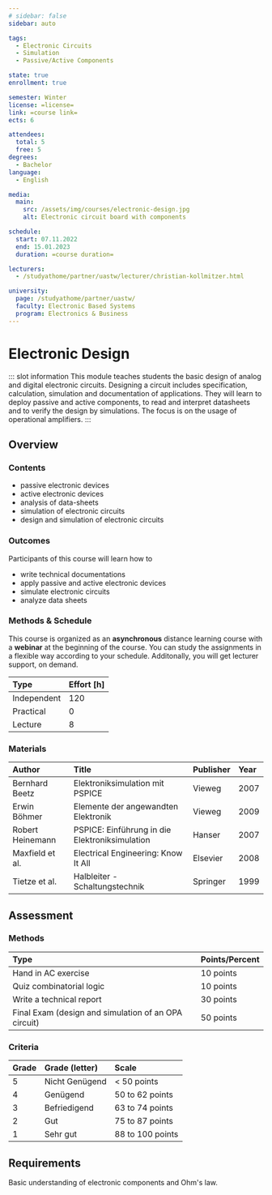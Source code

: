 ```yaml
---
# sidebar: false
sidebar: auto

tags:
  - Electronic Circuits
  - Simulation
  - Passive/Active Components

state: true
enrollment: true

semester: Winter
license: =license=
link: =course link=
ects: 6

attendees:
  total: 5
  free: 5
degrees:
  - Bachelor
language:
  - English

media:
  main:
    src: /assets/img/courses/electronic-design.jpg
    alt: Electronic circuit board with components

schedule:
  start: 07.11.2022
  end: 15.01.2023
  duration: =course duration=

lecturers:
  - /studyathome/partner/uastw/lecturer/christian-kollmitzer.html

university:
  page: /studyathome/partner/uastw/
  faculty: Electronic Based Systems
  program: Electronics & Business
---
```


# Electronic Design

::: slot information
This module teaches students the basic design of analog and digital electronic circuits.
Designing a circuit includes specification, calculation, simulation and documentation of applications.
They will learn to deploy passive and active components, to read and interpret datasheets and to verify the design by simulations.
The focus is on the usage of operational amplifiers.
:::

## Overview

### Contents

- passive electronic devices
- active electronic devices
- analysis of data-sheets
- simulation of electronic circuits
- design and simulation of electronic circuits

### Outcomes

Participants of this course will learn how to

- write technical documentations
- apply passive and active electronic devices
- simulate electronic circuits
- analyze data sheets

### Methods & Schedule

This course is organized as an **asynchronous** distance learning course with a **webinar** at the beginning of the course. You can study the assignments in a flexible way according to your schedule. Additonally, you will get lecturer support, on demand.

| Type        | Effort \[h\] |
| :---------- | :----------- |
| Independent | 120          |
| Practical   | 0            |
| Lecture     | 8            |

### Materials

| Author           | Title                                          | Publisher | Year |
| :--------------- | :--------------------------------------------- | :-------- | :--- |
| Bernhard Beetz   | Elektroniksimulation mit PSPICE                | Vieweg    | 2007 |
| Erwin Böhmer     | Elemente der angewandten Elektronik            | Vieweg    | 2009 |
| Robert Heinemann | PSPICE: Einführung in die Elektroniksimulation | Hanser    | 2007 |
| Maxfield et al.  | Electrical Engineering: Know It All            | Elsevier  | 2008 |
| Tietze et al.    | Halbleiter - Schaltungstechnik                 | Springer  | 1999 |

## Assessment

### Methods

| Type                                                 | Points/Percent |
| :--------------------------------------------------- | :------------- |
| Hand in AC exercise                                  | 10 points      |
| Quiz combinatorial logic                             | 10 points      |
| Write a technical report                             | 30 points      |
| Final Exam (design and simulation of an OPA circuit) | 50 points      |

### Criteria

| Grade | Grade (letter) | Scale            |
| :---- | :------------- | :--------------- |
| 5     | Nicht Genügend | < 50 points      |
| 4     | Genügend       | 50 to 62 points  |
| 3     | Befriedigend   | 63 to 74 points  |
| 2     | Gut            | 75 to 87 points  |
| 1     | Sehr gut       | 88 to 100 points |

## Requirements

Basic understanding of electronic components and Ohm's law.
